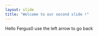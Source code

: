 ```yaml
---
layout: slide
title: "Welcome to our second slide !"
---
```

Hello Fergus0
use the left arrow to go back
